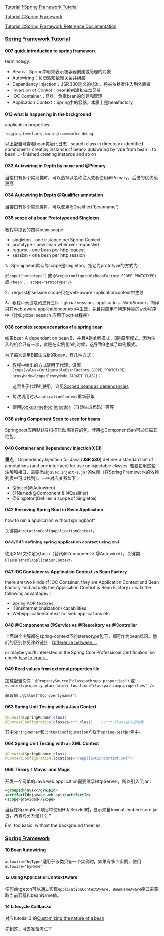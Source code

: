 <a href="#t1">Tutorial 1:Spring Framework Tutorial</a>

<a href="#t2">Tutorial 2:Spring Framework</a>

[Tutorial 3:Spring Framework Reference Documentation](https://docs.spring.io/spring/docs/4.3.x/spring-framework-reference/html/)



### <a id="t1"> </a>[Spring Framework Tutorial](https://www.youtube.com/playlist?list=PLw_k9CF7hBpJJsRWAhwSrDlWAzuMV0irl)

#### 007 quick introduction to spring framework

terminology:

* Beans：Spring中用来表示被容器创建或管理的对象
* Autowiring：负责感知依赖关系并组装
* Dependency Injection：JSR 330定义的标准，将被依赖者注入到依赖者
* Inversion of Control：bean的创建权交给容器
* IOC Container：容器，负责bean的创建和管理
* Application Context：Spring中的容器，本质上是beanfactory

#### 013 what is happening in the background

application.properties:

`logging.level.org.springframework= debug`

以上配置可查看bean初始化日志：search class in directory> identified component> creating instance of bean> autowiring by type from bean .. to bean ..> finished creating instance and so on

 #### 033 Autowiring in Depth by name and @Primary

当接口有多个实现类时，可以选择以名称注入或者使用@Primary，后者的优先级更高

#### 034 Autowiring in Depth @Qualifier annotation

当接口有多个实现类时，可以使用@Qualifier("beanname")

#### 035 scope of a bean Prototype and Singleton

教程中提到的四种bean scope:

* singleton - one instance per Spring Context
* prototype - new bean whenever requested
* request - one bean per http request
* session - one bean per http session

1、Spring bean默认的scope是singleton，指定为prototype的方式为：

`@Scope("portotype")` 或 `@Scope(ConfigurableBeanFactory.SCOPE_PROTOTYPE)` 或 `<bean .. scope="prototype"/>`

2、request和session scope只在web-aware applicationcontext中生效

3、教程中未提及的还有三种：global session、application、WebSocket，同样只在web-aware applicationcontext中生效，并且只应用于特定种类的web程序中（比如global session 应用于portlet程序）

#### 036 complex scope acenarios of a spring bean

如果bean A dependent on bean B，并且A是单例模式，B是原型模式，因为注入的机会只有一次，就是在实例化A的时候，这导致B也成了单例模式。

为了每次调用B都生成新的bean，有[几种方式](https://docs.spring.io/spring/docs/4.3.x/spring-framework-reference/html/beans.html#beans-factory-scopes-sing-prot-interaction)：

* 教程中给出的方式使用了代理，设置`Scope(value=ConfigurableBeanFactory.SCOPE_PROTOTYPE, proxyMode=ScopedProxyMode.TARGET_CLASS)`；

  这里关于代理的使用，详见[Scoped beans as dependencies](https://docs.spring.io/spring/docs/4.3.x/spring-framework-reference/html/beans.html#beans-factory-scopes-other-injection)

* 每次调用时从`applicationContext`重新获取

* 使用[Lookup method injection](https://docs.spring.io/spring/docs/4.3.x/spring-framework-reference/html/beans.html#beans-factory-lookup-method-injection)（自动生成代码）等等

#### 038 using Component Scan to scan for beans

Springboot应用默认只扫描启动类所在的包，使用@ComponentSan可以扫描其他包。

#### 040 Container and Dependency Injection(CDI)

**重点**：Dependency Injection for Java (**JSR 330**) defines a standard set of annotations (and one interface) for use on injectable classes. 若要使用这些注解和接口，需要添加`javax.inject-1.jar`的依赖（在Spring Framework的依赖列表中可以找到）。一些对应关系如下：

* @Inject(@Autowired)
* @Named(@Component & @Qualifier)
* @Singleton(Defines a scope of Singleton)

#### 042 Removing Spring Boot in Basic Application

how to run a application without springboot?

关键类`AnnotationConfigApplicationContext`。

#### 044/045 defining spring application context using xml

使用XML文件定义bean（替代@Component & @Autowired），关键类`ClassPathXmlApplicationContext`。

#### 047 IOC Container vs Application Context vs Bean Factory

there are two kinds of IOC Container, they are Application Context and Bean Factory, and actually the Application Context is Bean Factory++ with the following advantages：

* Spring AOP features
* I18n(internationalization) capabilities
* WebApplicationContext for web applications etc

#### 048 @Component vs @Service vs @Resository vs @Controller

上面四个注解都在spring-context下的stereotype包下，都可作为bean标识。他们的区别参见课外链接：[Difference between ...](https://javarevisited.blogspot.com/2017/11/difference-between-component-service.html)

or maybe you'll interested in the Spring Core Professional Certification. so check [how to crack...](https://javarevisited.blogspot.com/2018/08/how-to-crack-spring-core-professional-certification-exam-java-latest.html)

#### 049 Read values from external properties file

加载配置文件：`@PropertySource("classpath:app.properties")` 或`<context:property-placeholder location="classpath:app.properties" />`

获取值：`@Value("${propertyname}")`

#### 063 Spring Unit Testing with a Java Context

```java
@RunWith(SpringRunner.class)
@ContextConfiguration(classes=***.class)	//***.class指向启动类
```

其中`SpringRunner`和`ContextConfiguration`均位于`spring-test`jar包中。

#### 064 Spring Unit Testing with an XML Context

```java
@RunWith(SpringRunner.class)
@ContextConfiguration(locations="/applicationContext.xml")
```

#### 068 Theory 1 Maven and Magic

开发一个简单的Java web application需要继承HttpServlet，所以引入了jar：

```xml
<groupId>javax</groupId>
<artifactId>javaee-web-api</artifactId>
<scope>provided</scope>
```

当我在SpringBoot项目中使用HttpServlet时，显示来自tomcat-embed-core.jar包，两者的关系是什么？

Em, too basic. without the background thoeries.



### <a id="t2"> </a>[Spring Framework](https://www.youtube.com/playlist?list=PLC97BDEFDCDD169D7)

#### 10 Bean Autowiring

`autowire="byType"`适用于该类只有一个实例时，如果有多个实例，使用`autowire="byName"`

#### 12 Using ApplicationContextAware

任何singleton可以通过实现`ApplicationContextAware, BeanNameAware`接口来获取当前容器和beanName值。

#### 14 Lifecycle Callbacks

 对应tutorial 3 的[Customizing the nature of a bean](https://docs.spring.io/spring/docs/4.3.x/spring-framework-reference/html/beans.html#beans-factory-nature)

先到这，得去准备考试了